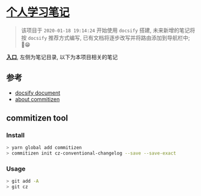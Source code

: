 # [个人学习笔记](https://sublimect.github.io/note/)
> 该项目于 `2020-01-18 19:14:24` 开始使用 `docsify` 搭建, 未来新增的笔记将按 `docsify` 推荐方式编写, 已有文档将逐步改写并将路由添加到导航栏中; 😁

[**入口**](https://sublimect.github.io/note/), 左侧为笔记目录, 以下为本项目相关的笔记

## 参考
- [docsify document](https://docsify.js.org/#/helpers)
- [about commitizen](http://www.ruanyifeng.com/blog/2016/01/commit_message_change_log.html)

## commitizen tool
### Install
```bash
> yarn global add commitizen
> commitizen init cz-conventional-changelog --save --save-exact
```

### Usage
```bash
> git add -A
> git cz
```
